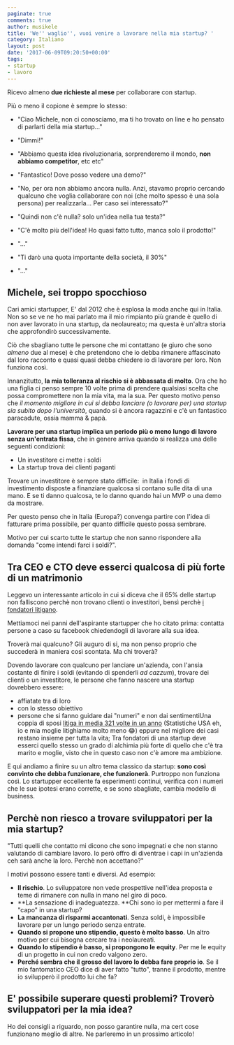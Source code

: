 ```yaml
---
paginate: true
comments: true
author: musikele
title: 'We'' waglio'', vuoi venire a lavorare nella mia startup? '
category: Italiano
layout: post
date: '2017-06-09T09:20:50+00:00'
tags:
- startup
- lavoro
---
```



Ricevo almeno **due richieste al mese** per collaborare con startup.

Più o meno il copione è sempre lo stesso:

- "Ciao Michele, non ci conosciamo, ma ti ho trovato on line e ho pensato di parlarti della mia startup..."

- "Dimmi!"

- "Abbiamo questa idea rivoluzionaria, sorprenderemo il mondo, **non abbiamo competitor**, etc etc"

- "Fantastico! Dove posso vedere una demo?"

- "No, per ora non abbiamo ancora nulla. Anzi, stavamo proprio cercando qualcuno che voglia collaborare con noi (che molto spesso è una sola persona) per realizzarla... Per caso sei interessato?"

- "Quindi non c'è nulla? solo un'idea nella tua testa?"

- "C'è molto più dell'idea! Ho quasi fatto tutto, manca solo il prodotto!"

- "..."

- "Ti darò una quota importante della società, il 30%"

- "..."

## Michele, sei troppo spocchioso

Cari amici startupper, E' dal 2012 che è esplosa la moda anche qui in Italia. Non so se ve ne ho mai parlato ma il mio rimpianto più grande è quello di non aver lavorato in una startup, da neolaureato; ma questa è un'altra storia che approfondirò successivamente.

Ciò che sbagliano tutte le persone che mi contattano (e giuro che sono *almeno* due al mese) è che pretendono che io debba rimanere affascinato dal loro racconto e quasi quasi debba chiedere io di lavorare per loro. Non funziona così.

Innanzitutto, **la mia tolleranza al rischio si è abbassata di molto**. Ora che ho una figlia ci penso sempre 10 volte prima di prendere qualsiasi scelta che possa compromettere non la mia vita, ma la sua. Per questo motivo penso che *il momento migliore in cui si debba lanciare (o lavorare per) una startup sia subito dopo l'università*, quando si è ancora ragazzini e c'è un fantastico paracadute, ossia mamma & papà.

**Lavorare per una startup implica un periodo più o meno lungo di lavoro senza un'entrata fissa**, che in genere arriva quando si realizza una delle seguenti condizioni:

* Un investitore ci mette i soldi
* La startup trova dei clienti paganti

Trovare un investitore è sempre stato difficile:  in Italia i fondi di investimento disposte a finanziare qualcosa si contano sulle dita di una mano. E se ti danno qualcosa, te lo danno quando hai un MVP o una demo da mostrare.

Per questo penso che in Italia (Europa?) convenga partire con l'idea di fatturare prima possibile, per quanto difficile questo possa sembrare.

Motivo per cui scarto tutte le startup che non sanno rispondere alla domanda "come intendi farci i soldi?".

## Tra CEO e CTO deve esserci qualcosa di più forte di un matrimonio

Leggevo un interessante articolo in cui si diceva che il 65% delle startup non falliscono perchè non trovano clienti o investitori, bensì perchè [i fondatori litigano](http://money.cnn.com/2014/02/24/smallbusiness/startups-entrepreneur-cofounder/index.html).

Mettiamoci nei panni dell'aspirante startupper che ho citato prima: contatta persone a caso su facebook chiedendogli di lavorare alla sua idea.

Troverà mai qualcuno? Gli auguro di si, ma non penso proprio che succederà in maniera così scontata. Ma chi troverà?

Dovendo lavorare con qualcuno per lanciare un'azienda, con l'ansia costante di finire i soldi (evitando di spenderli *ad cazzum*), trovare dei clienti o un investitore, le persone che fanno nascere una startup dovrebbero essere:

* affiatate tra di loro
* con lo stesso obiettivo
* persone che si fanno guidare dai "numeri" e non dai sentimentiUna coppia di sposi [litiga in media 321 volte in un anno](http://fundersandfounders.com/startup-dirty-laundry-conflicts-that-kill-partnerships/) (Statistiche USA eh, io e mia moglie litighiamo molto meno 😂) eppure nel migliore dei casi restano insieme per tutta la vita; Tra fondatori di una startup deve esserci quello stesso un grado di alchimia più forte di quello che c'è tra marito e moglie, visto che in questo caso non c'è amore ma ambizione. 

E qui andiamo a finire su un altro tema classico da startup: **sono così convinto che debba funzionare, che funzionerà**. Purtroppo non funziona così. Lo startupper eccellente fa esperimenti continui, verifica con i numeri che le sue ipotesi erano corrette, e se sono sbagliate, cambia modello di business.

## Perchè non riesco a trovare sviluppatori per la mia startup?

"Tutti quelli che contatto mi dicono che sono impegnati e che non stanno valutando di cambiare lavoro. Io però offro di diventrae i capi in un'azienda ceh sarà anche la loro. Perchè non accettano?"

I motivi possono essere tanti e diversi. Ad esempio:

* **Il rischio**. Lo sviluppatore non vede prospettive nell'idea proposta e teme di rimanere con nulla in mano nel giro di poco.
* **La sensazione di inadeguatezza. **Chi sono io per mettermi a fare il "capo" in una startup?
* **La mancanza di risparmi accantonati**. Senza soldi, è impossibile lavorare per un lungo periodo senza entrate.
* **Quando si propone uno stipendio, questo è molto basso**. Un altro motivo per cui bisogna cercare tra i neolaureati.
* **Quando lo stipendio è basso, si propongono le equity**. Per me le equity di un progetto in cui non credo valgono zero.
* **Perché sembra che il grosso del lavoro lo debba fare proprio io**. Se il mio fantomatico CEO dice di aver fatto "tutto", tranne il prodotto, mentre io svilupperò il prodotto lui che fa?

## E' possibile superare questi problemi? Troverò sviluppatori per la mia idea?

Ho dei consigli a riguardo, non posso garantire nulla, ma cert cose funzionano meglio di altre. Ne parleremo in un prossimo articolo!

